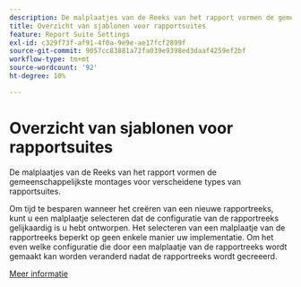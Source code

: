 ```yaml
---
description: De malplaatjes van de Reeks van het rapport vormen de gemeenschappelijkste montages voor verscheidene types van rapportsuites.
title: Overzicht van sjablonen voor rapportsuites
feature: Report Suite Settings
exl-id: c329f73f-af91-4f0a-9e9e-ae17fcf2899f
source-git-commit: 9057cc83881a72fa039e9398ed3daaf4259ef2bf
workflow-type: tm+mt
source-wordcount: '92'
ht-degree: 10%

---
```


# Overzicht van sjablonen voor rapportsuites

De malplaatjes van de Reeks van het rapport vormen de gemeenschappelijkste montages voor verscheidene types van rapportsuites.

Om tijd te besparen wanneer het creëren van een nieuwe rapportreeks, kunt u een malplaatje selecteren dat de configuratie van de rapportreeks gelijkaardig is u hebt ontworpen. Het selecteren van een malplaatje van de rapportreeks beperkt op geen enkele manier uw implementatie. Om het even welke configuratie die door een malplaatje van de rapportreeks wordt gemaakt kan worden veranderd nadat de rapportreeks wordt gecreeerd.

[Meer informatie](/help/admin/admin/c-manage-report-suites/c-report-suite-templates/default-rs-template.md)
